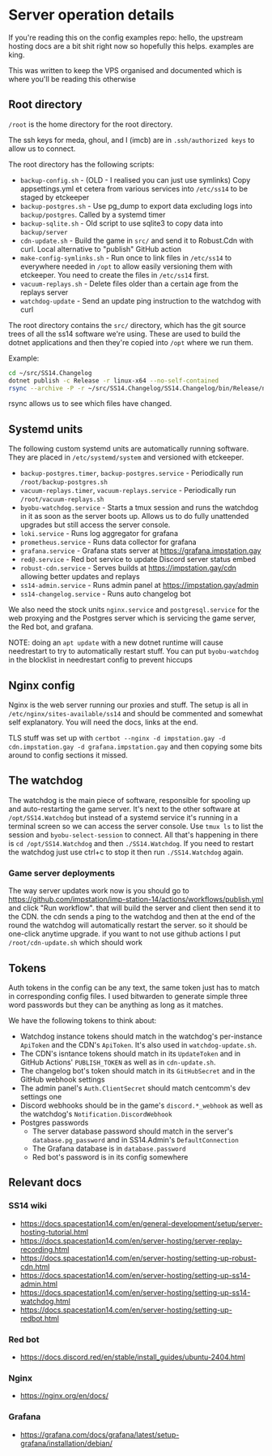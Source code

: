 # Server operation details

If you're reading this on the config examples repo: hello, the upstream hosting docs are a bit shit right now so hopefully this helps. examples are king.

This was written to keep the VPS organised and documented which is where you'll be reading this otherwise

## Root directory
`/root` is the home directory for the root directory.

The ssh keys for meda, ghoul, and I (imcb) are in `.ssh/authorized keys` to allow us to connect.

The root directory has the following scripts:
- `backup-config.sh` - (OLD - I realised you can just use symlinks) Copy appsettings.yml et cetera from various services into `/etc/ss14` to be staged by etckeeper
- `backup-postgres.sh` - Use pg_dump to export data excluding logs into `backup/postgres`. Called by a systemd timer
- `backup-sqlite.sh` - Old script to use sqlite3 to copy data into `backup/server`
- `cdn-update.sh` - Build the game in `src/` and send it to Robust.Cdn with curl. Local alternative to "publish" GitHub action
- `make-config-symlinks.sh` - Run once to link files in `/etc/ss14` to everywhere needed in `/opt` to allow easily versioning them with etckeeper. You need to create the files in `/etc/ss14` first.
- `vacuum-replays.sh` - Delete files older than a certain age from the replays server
- `watchdog-update` - Send an update ping instruction to the watchdog with curl

The root directory contains the `src/` directory, which has the git source trees of all the ss14 software we're using. These are used to build the dotnet applications and then they're copied into `/opt` where we run them.

Example:
```sh
cd ~/src/SS14.Changelog
dotnet publish -c Release -r linux-x64 --no-self-contained
rsync --archive -P -r ~/src/SS14.Changelog/SS14.Changelog/bin/Release/net8.0/linux-x64/publish/ /opt/SS14.Changelog
```

rsync allows us to see which files have changed.

## Systemd units
The following custom systemd units are automatically running software. They are placed in `/etc/systemd/system` and versioned with etckeeper.
- `backup-postgres.timer`, `backup-postgres.service` - Periodically run `/root/backup-postgres.sh`
- `vacuum-replays.timer`, `vacuum-replays.service` - Periodically run `/root/vacuum-replays.sh`
- `byobu-watchdog.service` - Starts a tmux session and runs the watchdog in it as soon as the server boots up. Allows us to do fully unattended upgrades but still access the server console.
- `loki.service` - Runs log aggregator for grafana
- `prometheus.service` - Runs data collector for grafana
- `grafana.service` - Grafana stats server at <https://grafana.impstation.gay>
- `red@.service` - Red bot service to update Discord server status embed
- `robust-cdn.service` - Serves builds at <https://impstation.gay/cdn> allowing better updates and replays
- `ss14-admin.service` - Runs admin panel at <https://impstation.gay/admin>
- `ss14-changelog.service` - Runs auto changelog bot

We also need the stock units `nginx.service` and `postgresql.service` for the web proxying and the Postgres server which is servicing the game server, the Red bot, and grafana.

NOTE: doing an `apt update` with a new dotnet runtime will cause needrestart to try to automatically restart stuff. You can put `byobu-watchdog` in the blocklist in needrestart config to prevent hiccups

## Nginx config
Nginx is the web server running our proxies and stuff. The setup is all in `/etc/nginx/sites-available/ss14` and should be commented and somewhat self explanatory. You will need the docs, links at the end.

TLS stuff was set up with `certbot --nginx -d impstation.gay -d cdn.impstation.gay -d grafana.impstation.gay` and then copying some bits around to config sections it missed.

## The watchdog
The watchdog is the main piece of software, responsible for spooling up and auto-restarting the game server. It's next to the other software at `/opt/SS14.Watchdog` but instead of a systemd service it's running in a terminal screen so we can access the server console. Use `tmux ls` to list the session and `byobu-select-session` to connect. All that's happening in there is `cd /opt/SS14.Watchdog` and then `./SS14.Watchdog`. If you need to restart the watchdog just use ctrl+c to stop it then run `./SS14.Watchdog` again.

### Game server deployments
The way server updates work now is you should go to <https://github.com/impstation/imp-station-14/actions/workflows/publish.yml> and click "Run workflow". that will build the server and client then send it to the CDN. the cdn sends a ping to the watchdog and then at the end of the round the watchdog will automatically restart the server. so it should be one-click anytime upgrade. if you want to not use github actions I put `/root/cdn-update.sh` which should work

## Tokens
Auth tokens in the config can be any text, the same token just has to match in corresponding config files. I used bitwarden to generate simple three word passwords but they can be anything as long as it matches.

We have the following tokens to think about:
- Watchdog instance tokens should match in the watchdog's per-instance `ApiToken` and the CDN's `ApiToken`. It's also used in `watchdog-update.sh`.
- The CDN's isntance tokens should match in its `UpdateToken` and in GitHub Actions' `PUBLISH_TOKEN` as well as in `cdn-update.sh`.
- The changelog bot's token should match in its `GitHubSecret` and in the GitHub webhook settings
- The admin panel's `Auth.ClientSecret` should match centcomm's dev settings one
- Discord webhooks should be in the game's `discord.*_webhook` as well as the watchdog's `Notification.DiscordWebhook`
- Postgres passwords
    - The server database password should match in the server's `database.pg_password` and in SS14.Admin's `DefaultConnection`
    - The Grafana database is in `database.password`
    - Red bot's password is in its config somewhere

## Relevant docs
### SS14 wiki
- <https://docs.spacestation14.com/en/general-development/setup/server-hosting-tutorial.html>
- <https://docs.spacestation14.com/en/server-hosting/server-replay-recording.html>
- <https://docs.spacestation14.com/en/server-hosting/setting-up-robust-cdn.html>
- <https://docs.spacestation14.com/en/server-hosting/setting-up-ss14-admin.html>
- <https://docs.spacestation14.com/en/server-hosting/setting-up-ss14-watchdog.html>
- <https://docs.spacestation14.com/en/server-hosting/setting-up-redbot.html>
### Red bot
- <https://docs.discord.red/en/stable/install_guides/ubuntu-2404.html>
### Nginx
- <https://nginx.org/en/docs/>
### Grafana
- <https://grafana.com/docs/grafana/latest/setup-grafana/installation/debian/>
